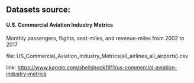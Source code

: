 
## Datasets source:

#### U.S. Commercial Aviation Industry Metrics

Monthly passengers, flights, seat-miles, and revenue-miles from 2002 to 2017

file: US_Commercial_Aviation_Industry_Metrics(all_airlines_all_airports).csv

link: https://www.kaggle.com/shellshock1911/us-commercial-aviation-industry-metrics

